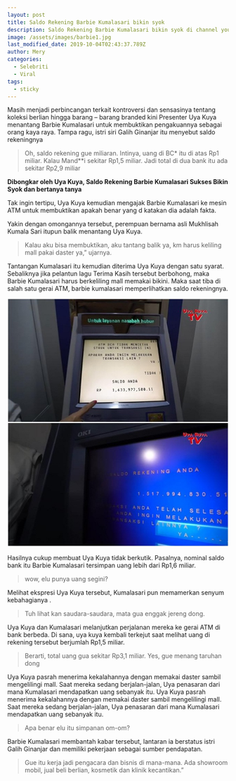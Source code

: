 ```yaml
---
layout: post
title: Saldo Rekening Barbie Kumalasari bikin syok
description: Saldo Rekening Barbie Kumalasari bikin syok di channel youtube uya kuya
image: /assets/images/barbie1.jpg
last_modified_date: 2019-10-04T02:43:37.789Z
author: Mery
categories:
  - Selebriti
  - Viral
tags:
  - sticky
---
```

Masih menjadi perbincangan terkait kontroversi dan sensasinya tentang koleksi berlian hingga barang – barang branded kini Presenter Uya Kuya menantang Barbie Kumalasari untuk membuktikan pengakuannya sebagai orang kaya raya. Tampa ragu, istri siri Galih Ginanjar itu menyebut saldo rekeningnya 

> Oh, saldo rekening gue miliaran. Intinya, uang di BC\* itu di atas Rp1 miliar. Kalau Mand\**i sekitar Rp1,5 miliar. Jadi total di dua bank itu ada sekitar Rp2,9 miliar

**Dibongkar oleh Uya Kuya, Saldo Rekening Barbie Kumalasari Sukses Bikin Syok dan bertanya tanya** 

Tak ingin tertipu, Uya Kuya kemudian mengajak Barbie Kumalasari ke mesin ATM untuk membuktikan apakah benar yang d katakan dia adalah
fakta. 

Yakin dengan omongannya tersebut, perempuan bernama asli Mukhlisah Kumala Sari itupun balik menantang Uya Kuya. 

>Kalau aku bisa membuktikan, aku tantang balik ya, km harus keliling mall pakai daster ya,” ujarnya. 

Tantangan Kumalasari itu kemudian diterima Uya Kuya dengan satu syarat. 
Sebaliknya jika pelantun lagu Terima Kasih tersebut berbohong, maka Barbie Kumalasari harus berkeliling mall memakai bikini. Maka saat tiba di salah satu gerai ATM, barbie kumalasari memperlihatkan saldo rekeningnya. 

![](/assets/images/barbie2.jpg)

Hasilnya cukup membuat Uya Kuya tidak berkutik. Pasalnya, nominal saldo  bank itu Barbie Kumalasari tersimpan uang lebih dari Rp1,6 miliar.
 
>wow, elu punya uang segini? 

Melihat ekspresi Uya Kuya tersebut, Kumalasari pun memamerkan senyum kebahagianya . 
>Tuh lihat kan saudara-saudara, mata gua enggak jereng dong.


Uya Kuya dan Kumalasari melanjutkan perjalanan mereka ke gerai ATM di bank berbeda. Di sana, uya kuya kembali terkejut saat melihat uang di rekening tersebut berjumlah Rp1,5 miliar. 

> Berarti, total uang gua sekitar Rp3,1 miliar. Yes, gue menang taruhan dong

Uya Kuya pasrah menerima kekalahannya dengan memakai daster sambil mengelilingi mall. Saat mereka sedang berjalan-jalan, Uya penasaran dari mana Kumalasari mendapatkan uang sebanyak itu. 
Uya Kuya pasrah menerima kekalahannya dengan memakai daster sambil mengelilingi mall. Saat mereka sedang berjalan-jalan, Uya penasaran dari mana Kumalasari mendapatkan uang sebanyak itu.

>Apa benar elu itu simpanan om-om?

Barbie Kumalasari membantah kabar tersebut, lantaran ia berstatus istri Galih Ginanjar dan memiliki pekerjaan sebagai sumber pendapatan. 

>Gue itu kerja jadi pengacara dan bisnis di mana-mana. Ada showroom mobil, jual beli berlian, kosmetik dan klinik kecantikan.”
